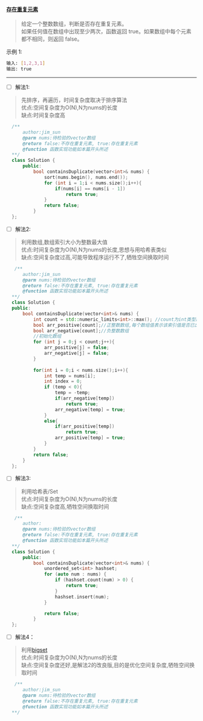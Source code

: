 #### [存在重复元素](https://leetcode-cn.com/explore/learn/card/hash-table/204/practical-application-hash-set/805/)

> 给定一个整数数组，判断是否存在重复元素。<br>
> 如果任何值在数组中出现至少两次，函数返回 true。如果数组中每个元素都不相同，则返回 false。<br>

  示例 1:
  ```bash
  输入: [1,2,3,1]
  输出: true
  ```
-----------------------------------------------------------------------------------------------------------------
  - [ ] 解法1:
  > 先排序，再遍历，时间复杂度取决于排序算法<br>
  > 优点:空间复杂度为O(N),N为nums的长度<br>
  > 缺点:时间复杂度高<br>
  ```C++
    /**
        author:jim_sun
        @parm nums:待检验的vector数组
        @return false:不存在重复元素, true:存在重复元素
        @function 函数实现功能如本篇开头所述
    **/
    class Solution {
        public:
            bool containsDuplicate(vector<int>& nums) {
                sort(nums.begin(), nums.end());
                for (int i = 1;i < nums.size();i++){
                    if(nums[i] == nums[i - 1])
                        return true;
                }
                return false;
            }
    };
  ```

  - [ ] 解法2:
  > 利用数组,数组索引大小为整数最大值<br>
  > 优点:时间复杂度为O(N),N为nums的长度,思想与用哈希表类似<br>
  > 缺点:空间复杂度过高,可能导致程序运行不了,牺牲空间换取时间<br>
  ```C++
     /**
        author:jim_sun
        @parm nums:待检验的vector数组
        @return false:不存在重复元素, true:存在重复元素
        @function 函数实现功能如本篇开头所述
    **/
    class Solution {
    public:
        bool containsDuplicate(vector<int>& nums) {
            int count = std::numeric_limits<int>::max(); //count为int类型最大值
            bool arr_positive[count];//正整数数组,每个数组值表示该索引值是否已出现
            bool arr_negative[count];//负整数数组
            //初始化数组
            for (int j = 0;j < count;j++){
                arr_positive[j] = false;
                arr_negative[j] = false;
            }
            
            for(int i = 0;i < nums.size();i++){
                int temp = nums[i];
                int index = 0;
                if (temp < 0){
                    temp = -temp;
                    if(arr_negative[temp])
                        return true;
                    arr_negative[temp] = true;
                }
                else{
                    if(arr_positive[temp])
                        return true;
                    arr_positive[temp] = true;
                }
            }
            return false;
        }
    };
  ```

  - [ ] 解法3:
  > 利用哈希表/Set<br>
  > 优点:时间复杂度为O(N),N为nums的长度<br>
  > 缺点:空间复杂度高,牺牲空间换取时间<br>
  ```C++
     /**
        author: 
        @parm nums:待检验的vector数组
        @return false:不存在重复元素, true:存在重复元素
        @function 函数实现功能如本篇开头所述
    **/
    class Solution {
        public:
            bool containsDuplicate(vector<int>& nums) {
                unordered_set<int> hashset;
                for (auto num : nums) {
                    if (hashset.count(num) > 0) {
                        return true;
                    }
                    hashset.insert(num);
                }

                return false;      
            }
    };
  ```

  - [ ] 解法4：
  > 利用[bigset](https://github.com/xuanchengsunjin/Jim_note/blob/sandbox/note/algorithm/algorithm_other/big_set.md)<br>
  > 优点:时间复杂度为O(N),N为nums的长度<br>
  > 缺点:空间复杂度还好,是解法2的改良版,目的是优化空间复杂度,牺牲空间换取时间<br>
  ```C++
     /**
        author:jim_sun
        @parm nums:待检验的vector数组
        @return false:不存在重复元素, true:存在重复元素
        @function 函数实现功能如本篇开头所述
    **/
  ```
